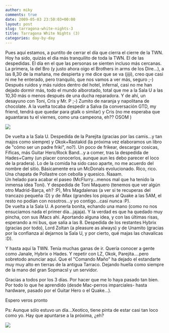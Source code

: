 ```yaml
---
author: miky
comments: true
date: 2009-05-03 23:50:03+00:00
layout: post
slug: tarragona-white-nights-3
title: Tarragona White Nights (3)
categories: day-by-day
---
```


Pues aquí estamos, a puntito de cerrar el día que cierra el cierre de la TWN.  
Hoy ha sido, quizás el día más tranquilito de toda la TWN. El de las despedidas. El día en el que las personas se sienten incluso más cercanas.  
La primera, la del Bro (y justo ahora oigo el Brothers in arms de los Dire...), a las 8,30 de la mañana, me despierta y me dice que se va (jiji), creo que casi ni me he enterado, pero tranquilo, que nos vamos a ver más, seguro ;-)  
Después ruidos y más ruidos dentro del hotel, infernal, casi no me han dejado dormir más, todo el mundo alborotado, total que me a la Sala U a las 10,30 más o menos después de una ducha reparadora. Y de ahí, un desayuno con Toni, Cris y Mr. P ;-) Zumito de naranja y napolitana de chocolate. A la vuelta tocaba despedir a Salva (la conversación GTD, my friend, tendrá que quedar para gtalk o similar) y Cris (no me esperaba que aguantaras tu el viernes, como una campeona, eh?? OSOM )  


[![](http://farm4.static.flickr.com/3406/3494313246_cf5af88b66.jpg?v=0)  
](http://www.flickr.com/photos/sopmacsl/3494313246/in/set-72157617506319479/)

  
De vuelta a la Sala U. Despedida de la Parejita (gracias por las camis...y tan majos como siempre) y Okok+Rastakid (la próxima vez elaboramos un libro de "cómo ser un padre friki", no?). Un poco de frikear, descargar cosicas, Fificas, más Guitar Hero/Rock Band...y a comer, tras la despedida de Hades+Camy (un placer conocerlos, aunque aun les debo parecer el loco de la pradera). Lo de la comida ha sido caso aparte, no me acuerdo del nombre del sitio. Básicamente era un McDonals evolucionado. Rico, rico. Una chapata de Pollastre con cebolla y quesico. Ñaaam.  
Un helado para acabar el paseo (McFlurry...menos mal que ha tenido la inmensa idea Toni). Y despedida de Toni Maquero (tenemos que ver algún otro Madrid-Barça, eh? :P), Mrs Magdalenas (a ver si te recuperas del trancazo pequeña :D) y de iMax (grandes los piques al Quake a las 5AM, el resto no podían con nosotros...y yo contigo...casi nunca :P).  
De vuelta a la Sala U. A ponerla bonita, echando una mano (como no nos ensuciamos nada el primer día...jajaja). Y la verdad es que ha quedado muy pincha, con sus iMacs ahí. Aportando alguna idea, y con las últimas risas, esperando a mi bus, que salía a las 8. Despedida de los restantes Hybrix (gracias por todo), Lord Zoltan (a pleasure as always) y de Unamito (gracias por la confianza al dejarnos la Sala U, y por cierto, qué majas las chavalicas :D).  
  
Y hasta aquí la TWN. Tenía muchas ganas de ir. Quería conocer a gente como Janale, Hybrix o Hades. Y repetir con LZ, Okok, Parejita....pero sobretodo anunciar aquí. Que el "Comando Maño" ha dejado el estandarte muy muy alto en tierras de la antigua Tarraco. Dejando huella como siempre de la mano del gran Sopmacsl y un servidor.  
  
Gracias a todos por los 3 días. Por hacer que me lo haya pasado tan bien. Por todo lo que he aprendido (desde Mac-perros imparciales- hasta hardware, pasado por el Guitar Hero o el Quake...).   
  
Espero veros pronto  
  
Ps: Aunque sólo estuvo un día...Xeotico, tiene pinta de estar casi tan loco como yo. Hay que apuntarse a la próxima, ¿eh?  
  
  


![](http://img.zemanta.com/pixy.gif?x-id=0d15462c-1426-88f4-a2f6-fe753e2c1e94)
